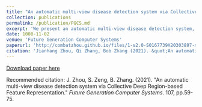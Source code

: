 ```yaml
---
title: "An automatic multi-view disease detection system via Collective Deep Region-based Feature Representation"
collection: publications
permalink: /publication/FGCS.md
excerpt: 'We present an automatic multi-view disease detection system, which contains a series of automatic procedures.'
date: 1000-11-02
venue: 'Future Generation Computer Systems'
paperurl: 'http://combatzhou.github.io/files/1-s2.0-S0167739X20303897-main.pdf'
citation: 'Jianhang Zhou, Qi Zhang, Bob Zhang (2021). &quot;An automatic multi-view disease detection system via Collective Deep Region-based Feature Representation.&quot; <i>Future Generation Computer Systems</i>. 107, 59-75.'
---
```


[Download paper here](http://combatzhou.github.io/files/1-s2.0-S0167739X20303897-main.pdf)

Recommended citation: J. Zhou, S. Zeng, B. Zhang. (2021). &quot;An automatic multi-view disease detection system via Collective Deep Region-based Feature Representation.&quot; <i>Future Generation Computer Systems</i>. 107, pp.59-75.

